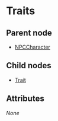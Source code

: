 # Traits

## Parent node

* [NPCCharacter](../)

## Child nodes

* [Trait](trait.md) 

## Attributes

_None_

